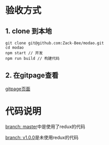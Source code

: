 # 验收方式
## 1. clone 到本地
```
git clone git@github.com:Zack-Bee/modao.git
cd modao
npm start // 开发
npm run build // 构建代码
```
## 2. 在gitpage查看
[gitpage页面](https://zackbee.cn/modao/dist/index.html)

# 代码说明
[branch: master](https://github.com/Zack-Bee/modao)中是使用了redux的代码

[branch: v1.0.0](https://github.com/Zack-Bee/modao/tree/v1.0.0)是未使用redux的代码
